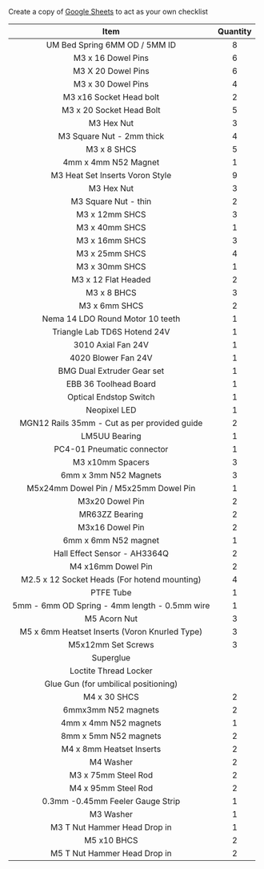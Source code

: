 Create a copy of [Google Sheets](https://docs.google.com/spreadsheets/d/11UvXF6FBCVRHxjejWgnOjJhMhHBDZpzY7ktGSjUUAWM/edit?usp=sharing) to act as your own checklist 

|                      Item                     | Quantity |
|:---------------------------------------------:|:--------:|
| UM Bed Spring 6MM OD / 5MM ID                 |     8    |
| M3 x 16 Dowel Pins                            |     6    |
| M3 X 20 Dowel Pins                            |     6    |
| M3 x 30 Dowel Pins                            |     4    |
| M3 x16 Socket Head bolt                       |     2    |
| M3 x 20 Socket Head Bolt                      |     5    |
| M3 Hex Nut                                    |     3    |
| M3 Square Nut - 2mm thick                     |     4    |
| M3 x 8 SHCS                                   |     5    |
| 4mm x 4mm N52 Magnet                          |     1    |
| M3 Heat Set Inserts Voron Style               |     9    |
| M3 Hex Nut                                    |     3    |
| M3 Square Nut - thin                          |     2    |
| M3 x 12mm SHCS                                |     3    |
| M3 x 40mm SHCS                                |     1    |
| M3 x 16mm SHCS                                |     3    |
| M3 x 25mm SHCS                                |     4    |
| M3 x 30mm SHCS                                |     1    |
| M3 x 12 Flat Headed                           |     2    |
| M3 x 8 BHCS                                   |     3    |
| M3 x 6mm SHCS                                 |     2    |
| Nema 14 LDO Round Motor 10 teeth              |     1    |
| Triangle Lab TD6S Hotend 24V                  |     1    |
| 3010 Axial Fan 24V                            |     1    |
| 4020 Blower Fan 24V                           |     1    |
| BMG Dual Extruder Gear set                    |     1    |
| EBB 36 Toolhead Board                         |     1    |
| Optical Endstop Switch                        |     1    |
| Neopixel LED                                  |     1    |
| MGN12 Rails 35mm - Cut as per provided guide  |     2    |
| LM5UU Bearing                                 |     1    |
| PC4-01 Pneumatic connector                    |     1    |
| M3 x10mm Spacers                              |     3    |
| 6mm x 3mm N52 Magnets                         |     3    |
| M5x24mm Dowel Pin / M5x25mm Dowel Pin         |     1    |
| M3x20 Dowel Pin                               |     2    |
| MR63ZZ Bearing                                |     2    |
| M3x16 Dowel Pin                               |     2    |
| 6mm x 6mm N52 magnet                          |     1    |
| Hall Effect Sensor - AH3364Q                  |     2    |
| M4 x16mm Dowel Pin                            |     2    |
| M2.5 x 12 Socket Heads (For hotend mounting)  |     4    |
| PTFE Tube                                     |     1    |
| 5mm - 6mm OD Spring - 4mm length - 0.5mm wire |     1    |
| M5 Acorn Nut                                  |     3    |
| M5 x 6mm Heatset Inserts (Voron Knurled Type) |     3    |
| M5x12mm Set Screws                            |     3    |
| Superglue                                     |          |
| Loctite Thread Locker                         |          |
| Glue Gun (for umbilical positioning)          |          |
| M4 x 30 SHCS                                  |     2    |
| 6mmx3mm N52 magnets                           |     2    |
| 4mm x 4mm N52 magnets                         |     1    |
| 8mm x 5mm N52 magnets                         |     2    |
| M4 x 8mm Heatset Inserts                      |     2    |
| M4 Washer                                     |     2    |
| M3 x 75mm Steel Rod                           |     2    |
| M4 x 95mm Steel Rod                           |     2    |
| 0.3mm -0.45mm Feeler Gauge Strip              |     1    |
| M3 Washer                                     |     1    |
| M3 T Nut Hammer Head Drop in                  |     1    |
| M5 x10 BHCS                                   |     2    |
| M5 T Nut Hammer Head Drop in                  |     2    |
